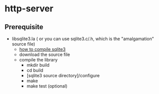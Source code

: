 # http-server

## Prerequisite

* libsqlite3.la ( or you can use sqlite3.c/.h, which is the "amalgamation" source file)
  * [how to compile sqlite3](https://www.sqlite.org/draft/howtocompile.html)
  * download the source file
  * compile the library
    * mkdir build
    * cd build
    * [sqlite3 source directory]/configure
    * make 
    * make test (optional)




